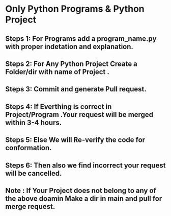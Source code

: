 # Only Python Programs & Python Project 
## Steps 1: For Programs add a program_name.py with proper indetation and explanation.
## Steps 2: For Any Python Project Create a Folder/dir with name of Project .
## Steps 3: Commit and generate Pull request.
## Steps 4: If Everthing is correct in Project/Program .Your request will be merged within 3-4 hours.
## Steps 5: Else We will Re-verify the code for conformation.
## Steps 6: Then also we find incorrect your request will be cancelled.

## Note : If Your Project does not belong to any of the above doamin Make a dir in main and pull for merge request.
